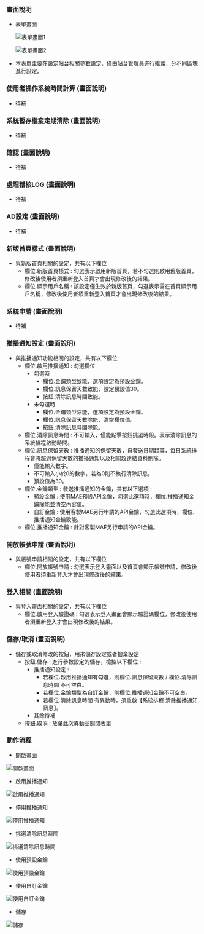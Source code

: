 ### <div id="view">畫面說明</div>
* 表單畫面

    ![表單畫面1]

    ![表單畫面2]

* 本表單主要在設定站台相關參數設定，僅由站台管理員進行維護，分不同區塊進行設定。

### <div id="userstatistics">使用者操作系統時間計算 <path>(畫面說明)</path></div>
* 待補

### <div id="tempfile">系統暫存檔案定期清除 <path>(畫面說明)</path></div>
* 待補

### <div id="confirm">確認 <path>(畫面說明)</path></div>
* 待補

### <div id="auditlog">處理稽核LOG <path>(畫面說明)</path></div>
* 待補

### <div id="ad">AD設定 <path>(畫面說明)</path></div>
* 待補

### <div id="homepage">新版首頁樣式 <path>(畫面說明)</path></div>
* 與新版首頁相關的設定，共有以下欄位
    * 欄位.新版首頁樣式 : 勾選表示啟用新版首頁，若不勾選則啟用舊版首頁，修改後使用者須重新登入首頁才會出現修改後的結果。
    * 欄位.顯示用戶名稱 : 該設定僅生效於新版首頁，勾選表示需在首頁顯示用戶名稱，修改後使用者須重新登入首頁才會出現修改後的結果。

### <div id="applysystem">系統申請 <path>(畫面說明)</path></div>
* 待補

### <div id="pushmessage">推播通知設定 <path>(畫面說明)</path></div>
* 與推播通知功能相關的設定，共有以下欄位
    * 欄位.啟用推播通知 : 勾選欄位
        * 勾選時
            * 欄位.金鑰類型致能，選項設定為預設金鑰。
            * 欄位.訊息保留天數致能，設定預設值30。
            * 按鈕.清除訊息時間致能。
        * 未勾選時
            * 欄位.金鑰類型除能，選項設定為預設金鑰。
            * 欄位.訊息保留天數除能，清空欄位值。
            * 按鈕.清除訊息時間除能。
    * 欄位.清除訊息時間 : 不可輸入，僅能點擊按鈕挑選時段。表示清除訊息的系統排程啟動時間。
    * 欄位.訊息保留天數 : 推播通知的保留天數，自發送日期起算，每日系統排程會將超過保留天數的推播通知以及相關超連結資料刪除。
        * 僅能輸入數字。
        * 不可輸入小於0的數字，若為0則不執行清除訊息。
        * 預設值為30。
    * 欄位.金鑰類型 : 發送推播通知的金鑰，共有以下選項 : 
        * 預設金鑰 : 使用MAE預設API金鑰，勾選此選項時，欄位.推播通知金鑰除能並清空內容值。
        * 自訂金鑰 : 使用客製MAE另行申請的API金鑰，勾選此選項時，欄位.推播通知金鑰致能。
    * 欄位.推播通知金鑰 : 針對客製MAE另行申請的API金鑰。

### <div id="applyaccount">開放帳號申請 <path>(畫面說明)</path></div>
* 與帳號申請相關的設定，共有以下欄位
    * 欄位.開放帳號申請 : 勾選表示登入畫面以及首頁會顯示帳號申請，修改後使用者須重新登入才會出現修改後的結果。

### <div id="login">登入相關 <path>(畫面說明)</path></div>
* 與登入畫面相關的設定，共有以下欄位
    * 欄位.啟用登入驗證碼 : 勾選表示登入畫面會顯示驗證碼欄位，修改後使用者須重新登入才會出現修改後的結果。

### <div id="save">儲存/取消 <path>(畫面說明)</path></div>
* 儲存或取消修改的按鈕，用來儲存設定或者捨棄設定
    * 按鈕.儲存 : 進行參數設定的儲存，檢控以下欄位 :
        * 推播通知設定 :
            * 若欄位.啟用推播通知有勾選，則欄位.訊息保留天數 / 欄位.清除訊息時間 不可空白。
            * 若欄位.金鑰類型為自訂金鑰，則欄位.推播通知金鑰不可空白。
            * 若欄位.清除訊息時間 有異動時，須重啟【系統排程.清除推播通知訊息】。
        * 其餘待補 
    * 按鈕.取消 : 放棄此次異動並關閉表單

### <div id="action">動作流程</div>
* 開啟畫面

![開啟畫面]
* 啟用推播通知

![啟用推播通知]
* 停用推播通知

![停用推播通知]
* 挑選清除訊息時間

![挑選清除訊息時間]
* 使用預設金鑰

![使用預設金鑰]
* 使用自訂金鑰

![使用自訂金鑰]
* 儲存

![儲存]


[表單畫面1]:attachment/otherparamter_view1.png "表單畫面1"
[表單畫面2]:attachment/otherparamter_view2.png "表單畫面2"
[開啟畫面]:attachment/otherparameter_sa6.png "開啟畫面"
[啟用推播通知]:attachment/otherparameter_sa2.png "啟用推播通知"
[停用推播通知]:attachment/otherparameter_sa3.png "停用推播通知"
[挑選清除訊息時間]:attachment/otherparameter_sa7.png "挑選清除訊息時間"
[使用預設金鑰]:attachment/otherparameter_sa4.png "使用預設金鑰"
[使用自訂金鑰]:attachment/otherparameter_sa5.png "使用自訂金鑰"
[儲存]:attachment/otherparameter_sa1.png "儲存"